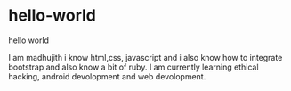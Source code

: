# hello-world
hello world

I am madhujith i know html,css, javascript and i also know how to integrate bootstrap and also know a bit of ruby. I am currently learning ethical hacking, android devolopment and web devolopment.

